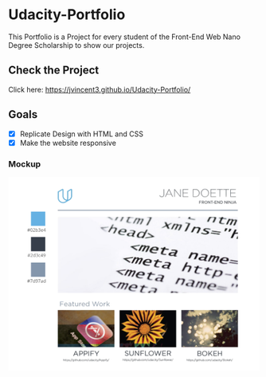 # Udacity-Portfolio
This Portfolio is a Project for every student of the Front-End Web Nano Degree Scholarship to show our projects.

## Check the Project
  
  Click here: https://jvincent3.github.io/Udacity-Portfolio/

## Goals

  - [x] Replicate Design with HTML and CSS
  - [x] Make the website responsive
  
### Mockup

![Portfolio](https://github.com/jvincent3/Udacity-Portfolio/blob/master/img/design-mockup-portfolio.png 'Portfolio Mockup')
